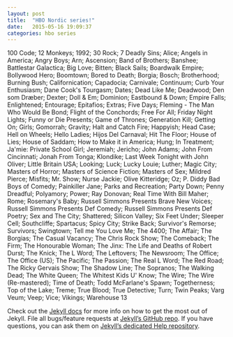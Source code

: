 ```yaml
---
layout: post
title:  "HBO Nordic series!"
date:   2015-05-16 19:09:37
categories: hbo series
---
```


<script>
	console.log("working");
</script>

100 Code;
12 Monkeys;
1992;
30 Rock;
7 Deadly Sins;
Alice;
Angels in America;
Angry Boys;
Arn;
Ascension;
Band of Brothers;
Banshee;
Battlestar Galactica;
Big Love;
Bitten;
Black Sails;
Boardwalk Empire;
Bollywood Hero;
Boomtown;
Bored to Death;
Borgia;
Bosch;
Brotherhood;
Burning Bush;
Californication;
Capadocia;
Carnivale;
Continuum;
Curb Your Enthusiasm;
Dane Cook's Tourgasm;
Dates;
Dead Like Me;
Deadwood;
Den som Dræber;
Dexter;
Doll & Em;
Dominion;
Eastbound & Down;
Empire Falls;
Enlightened;
Entourage;
Epitafios;
Extras;
Five Days;
Fleming - The Man Who Would Be Bond;
Flight of the Conchords;
Free For All;
Friday Night Lights;
Funny or Die Presents;
Game of Thrones;
Generation Kill;
Getting On;
Girls;
Gomorrah;
Gravity;
Halt and Catch Fire;
Happyish;
Head Case;
Hell on Wheels;
Hello Ladies;
Hijos Del Carnaval;
Hit The Floor;
House of Lies;
House of Saddam;
How to Make it in America;
Hung;
In Treatment;
Ja'mie: Private School Girl;
Jeremiah;
Jericho;
John Adams;
John From Cincinnati;
Jonah From Tonga;
Klondike;
Last Week Tonight with John Oliver;
Little Britain USA;
Looking;
Luck;
Lucky Louie;
Luther;
Magic City;
Masters of Horror;
Masters of Science Fiction;
Masters of Sex;
Mildred Pierce;
Misfits;
Mr. Show;
Nurse Jackie;
Olive Kitteridge;
Oz;
P. Diddy Bad Boys of Comedy;
Painkiller Jane;
Parks and Recreation;
Party Down;
Penny Dreadful;
Polyamory;
Power;
Ray Donovan;
Real Time With Bill Maher;
Rome;
Rosemary's Baby;
Russell Simmons Presents Brave New Voices;
Russell Simmons Presents Def Comedy;
Russell Simmons Presents Def Poetry;
Sex and The City;
Shattered;
Silicon Valley;
Six Feet Under;
Sleeper Cell;
Southcliffe;
Spartacus;
Spicy City;
Strike Back;
Survivor's Remorse;
Survivors;
Swingtown;
Tell me You Love Me;
The 4400;
The Affair;
The Borgias;
The Casual Vacancy;
The Chris Rock Show;
The Comeback;
The Firm;
The Honourable Woman;
The Jinx: The Life and Deaths of Robert Durst;
The Knick;
The L Word;
The Leftovers;
The Newsroom;
The Office;
The Office (US);
The Pacific;
The Passion;
The Real L Word;
The Red Road;
The Ricky Gervais Show;
The Shadow Line;
The Sopranos;
The Walking Dead;
The White Queen;
The Whitest Kids U' Know;
The Wire;
The Wire (Re-mastered);
Time of Death;
Todd McFarlane's Spawn;
Togetherness;
Top of the Lake;
Treme;
True Blood;
True Detective;
Turn;
Twin Peaks;
Varg Veum;
Veep;
Vice;
Vikings;
Warehouse 13

Check out the [Jekyll docs][jekyll] for more info on how to get the most out of Jekyll. File all bugs/feature requests at [Jekyll’s GitHub repo][jekyll-gh]. If you have questions, you can ask them on [Jekyll’s dedicated Help repository][jekyll-help].

[jekyll]:      http://jekyllrb.com
[jekyll-gh]:   https://github.com/jekyll/jekyll
[jekyll-help]: https://github.com/jekyll/jekyll-help
